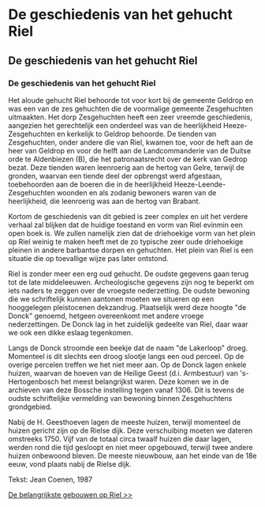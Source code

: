 # De geschiedenis van het gehucht Riel

## De geschiedenis van het gehucht Riel

### De geschiedenis van het gehucht Riel

Het aloude gehucht Riel behoorde tot voor kort bij de gemeente Geldrop en was een van de zes gehuchten die de voormalige gemeente Zesgehuchten uitmaakten. Het dorp Zesgehuchten heeft een zeer vreemde geschiedenis, aangezien het gerechtelijk een onderdeel was van de heerlijkheid Heeze-Zesgehuchten en kerkelijk to Geldrop behoorde. De tienden van Zesgehuchten, onder andere die van Riel, kwamen toe, voor de heft aan de heer van Geldrop en voor de helft aan de Landcommanderie van de Duitse orde te Aldenbiezen (B), die het patronaatsrecht over de kerk van Gedrop bezat. Deze tienden waren leenroerig aan de hertog van Gelre, terwijl de gronden, waarvan een tiende deel der opbrengst werd afgestaan, toebehoorden aan de boeren die in de heerlijkheid Heeze-Leende-Zesgehuchten woonden en als zodanig bewoners waren van de heerlijkheid, die leenroerig was aan de hertog van Brabant.

Kortom de geschiedenis van dit gebied is zeer complex en uit het verdere verhaal zal blijken dat de huidige toestand en vorm van Riel evinmin een open boek is. We zullen namelijk zien dat de driehoekige vorm van het plein op Riel weinig te maken heeft met de zo typische zeer oude driehoekige pleinen in andere barbantse dorpen en gehuchten. Het plein van Riel is een situatie die op toevallige wijze pas later ontstond.

Riel is zonder meer een erg oud gehucht. De oudste gegevens gaan terug tot de late middeleeuwen. Archeologische gegevens zijn nog te beperkt om iets naders te zeggen over de vroegste nederzetting. De oudste bewoning die we schriftelijk kunnen aantonen moeten we situeren op een hooggelegen pleistocenen dekzandrug. Plaatselijk werd deze hoogte "de Donck" genoemd, hetgeen overeenkomt met andere vroege nederzettingen. De Donck lag in het zuidelijk gedeelte van Riel, daar waar we ook een dikke eslaag tegenkomen.

Langs de Donck stroomde een beekje dat de naam "de Lakerloop" droeg. Momenteel is dit slechts een droog slootje langs een oud perceel. Op de overige percelen treffen we het niet meer aan. Op de Donck lagen enkele huizen, waarvan de hoeven van de Heilige Geest (d.i. Armbestuur) van 's-Hertogenbosch het meest belangrijkst waren. Deze komen we in de archieven van deze Bossche instelling tegen vanaf 1306. Dit is tevens de oudste schriftelijke vermelding van bewoning binnen Zesgehuchtens grondgebied.

Nabij de H. Geesthoeven lagen de meeste huizen, terwijl momenteel de huizen gericht zijn op de Rielse dijk. Deze verschuibing moeten we dateren omstreeks 1750. Vijf van de totaal circa twaalf huizen die daar lagen, werden rond die tijd gesloopt en niet meer opgebouwd, terwijl twee andere huizen onbewoond bleven. De meeste nieuwbouw, aan het einde van de 18e eeuw, vond plaats nabij de Rielse dijk.

Tekst: Jean Coenen, 1987

[De belangrijkste gebouwen op Riel >>](coenen2)

